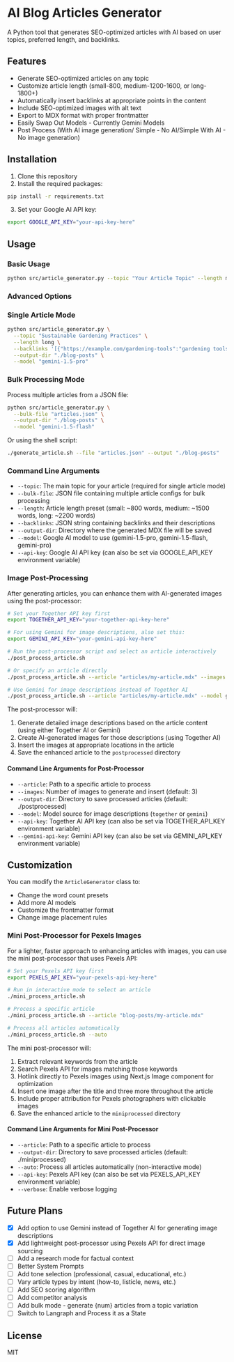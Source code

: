 # AI Blog Articles Generator

A Python tool that generates SEO-optimized articles with AI based on user topics, preferred length, and backlinks.

## Features

- Generate SEO-optimized articles on any topic
- Customize article length (small-800, medium-1200-1600, or long-1800+)
- Automatically insert backlinks at appropriate points in the content
- Include SEO-optimized images with alt text
- Export to MDX format with proper frontmatter
- Easily Swap Out Models - Currently Gemini Models
- Post Process (With AI image generation/ Simple - No AI/Simple With AI - No image generation)

## Installation

1. Clone this repository
2. Install the required packages:

```bash
pip install -r requirements.txt
```

3. Set your Google AI API key:

```bash
export GOOGLE_API_KEY="your-api-key-here"
```

## Usage

### Basic Usage

```bash
python src/article_generator.py --topic "Your Article Topic" --length medium
```

### Advanced Options

### Single Article Mode

```bash
python src/article_generator.py \
  --topic "Sustainable Gardening Practices" \
  --length long \
  --backlinks '[{"https://example.com/gardening-tools":"gardening tools to make the job easier"},{"https://example.com/composting":"how to start composting at home"}]' \
  --output-dir "./blog-posts" \
  --model "gemini-1.5-pro"
```

### Bulk Processing Mode

Process multiple articles from a JSON file:

```bash
python src/article_generator.py \
  --bulk-file "articles.json" \
  --output-dir "./blog-posts" \
  --model "gemini-1.5-flash"
```

Or using the shell script:

```bash
./generate_article.sh --file "articles.json" --output "./blog-posts"
```

### Command Line Arguments

- `--topic`: The main topic for your article (required for single article mode)
- `--bulk-file`: JSON file containing multiple article configs for bulk processing
- `--length`: Article length preset (small: ~800 words, medium: ~1500 words, long: ~2200 words)
- `--backlinks`: JSON string containing backlinks and their descriptions
- `--output-dir`: Directory where the generated MDX file will be saved
- `--model`: Google AI model to use (gemini-1.5-pro, gemini-1.5-flash, gemini-pro)
- `--api-key`: Google AI API key (can also be set via GOOGLE_API_KEY environment variable)

### Image Post-Processing

After generating articles, you can enhance them with AI-generated images using the post-processor:

```bash
# Set your Together API key first
export TOGETHER_API_KEY="your-together-api-key-here"

# For using Gemini for image descriptions, also set this:
export GEMINI_API_KEY="your-gemini-api-key-here"

# Run the post-processor script and select an article interactively
./post_process_article.sh

# Or specify an article directly
./post_process_article.sh --article "articles/my-article.mdx" --images 4

# Use Gemini for image descriptions instead of Together AI
./post_process_article.sh --article "articles/my-article.mdx" --model gemini
```

The post-processor will:
1. Generate detailed image descriptions based on the article content (using either Together AI or Gemini)
2. Create AI-generated images for those descriptions (using Together AI)
3. Insert the images at appropriate locations in the article
4. Save the enhanced article to the `postprocessed` directory

#### Command Line Arguments for Post-Processor

- `--article`: Path to a specific article to process
- `--images`: Number of images to generate and insert (default: 3)
- `--output-dir`: Directory to save processed articles (default: ./postprocessed)
- `--model`: Model source for image descriptions (`together` or `gemini`)
- `--api-key`: Together AI API key (can also be set via TOGETHER_API_KEY environment variable)
- `--gemini-api-key`: Gemini API key (can also be set via GEMINI_API_KEY environment variable)

## Customization

You can modify the `ArticleGenerator` class to:

- Change the word count presets
- Add more AI models
- Customize the frontmatter format
- Change image placement rules

### Mini Post-Processor for Pexels Images

For a lighter, faster approach to enhancing articles with images, you can use the mini post-processor that uses Pexels API:

```bash
# Set your Pexels API key first
export PEXELS_API_KEY="your-pexels-api-key-here"

# Run in interactive mode to select an article
./mini_process_article.sh

# Process a specific article
./mini_process_article.sh --article "blog-posts/my-article.mdx"

# Process all articles automatically
./mini_process_article.sh --auto
```

The mini post-processor will:
1. Extract relevant keywords from the article
2. Search Pexels API for images matching those keywords
3. Hotlink directly to Pexels images using Next.js Image component for optimization
4. Insert one image after the title and three more throughout the article
5. Include proper attribution for Pexels photographers with clickable images
6. Save the enhanced article to the `miniprocessed` directory

#### Command Line Arguments for Mini Post-Processor

- `--article`: Path to a specific article to process
- `--output-dir`: Directory to save processed articles (default: ./miniprocessed)
- `--auto`: Process all articles automatically (non-interactive mode)
- `--api-key`: Pexels API key (can also be set via PEXELS_API_KEY environment variable)
- `--verbose`: Enable verbose logging

## Future Plans

- [x] Add option to use Gemini instead of Together AI for generating image descriptions
- [x] Add lightweight post-processor using Pexels API for direct image sourcing
- [ ] Add a research mode for factual context
- [ ] Better System Prompts
- [ ] Add tone selection (professional, casual, educational, etc.)
- [ ] Vary article types by intent (how-to, listicle, news, etc.)
- [ ] Add SEO scoring algorithm
- [ ] Add competitor analysis
- [ ] Add bulk mode - generate {num} articles from a topic variation
- [ ] Switch to Langraph and Process it as a State

## License

MIT
